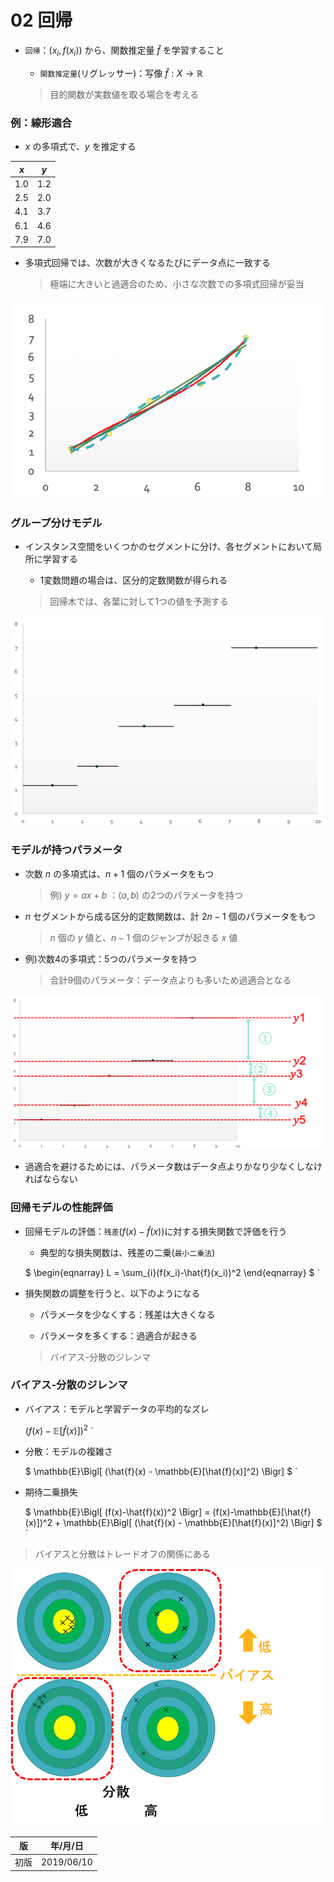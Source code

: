 02 回帰
=======

* `回帰`：$`(x_i, f(x_i))`$ から、関数推定量 $`\hat{f}`$ を学習すること

  * `関数推定量`(リグレッサー)：写像 $`\hat{f}:X \rightarrow \mathbb{R}`$

  > 目的関数が実数値を取る場合を考える


### 例：線形適合

* $`x`$ の多項式で、$`y`$ を推定する

| $`x`$ | $`y`$ |
| ----- | ----- |
| 1.0   | 1.2   |
| 2.5   | 2.0   |
| 4.1   | 3.7   |
| 6.1   | 4.6   |
| 7.9   | 7.0   |

* 多項式回帰では、次数が大きくなるたびにデータ点に一致する

  > 極端に大きいと過適合のため、小さな次数での多項式回帰が妥当

![それぞれの次数](./images/02_回帰/それぞれの次数.png)



### グループ分けモデル

* インスタンス空間をいくつかのセグメントに分け、各セグメントにおいて局所に学習する

  * 1変数問題の場合は、区分的定数関数が得られる

  > 回帰木では、各葉に対して1つの値を予測する

![グループ分けモデル](./images/02_回帰/グループ分けモデル.png)



### モデルが持つパラメータ

* 次数 $`n`$ の多項式は、$`n+1`$ 個のパラメータをもつ

  > 例) $`y=ax+b`$ ：$`(a,b)`$ の2つのパラメータを持つ

* $`n`$ セグメントから成る区分的定数関数は、計 $`2n-1`$ 個のパラメータをもつ

  > $`n`$ 個の $`y`$ 値と、$`n-1`$ 個のジャンプが起きる $`x`$ 値

* 例)次数4の多項式：5つのパラメータを持つ

  > 合計9個のパラメータ：データ点よりも多いため過適合となる

![5つのパラメータ.png](./images/02_回帰/5つのパラメータ.png)

* 過適合を避けるためには、パラメータ数はデータ点よりかなり少なくしなければならない



### 回帰モデルの性能評価

* 回帰モデルの評価：`残差`($`f(x)-\hat{f}(x)`$)に対する損失関数で評価を行う

  * 典型的な損失関数は、残差の二乗(`最小二乗法`)

  $`
  \begin{eqnarray}
  L = \sum_{i}(f(x_i)-\hat{f}(x_i))^2
  \end{eqnarray}
  `$
`

* 損失関数の調整を行うと、以下のようになる

  * パラメータを少なくする：残差は大きくなる

  * パラメータを多くする：過適合が起きる

  > バイアス-分散のジレンマ



### バイアス-分散のジレンマ

* バイアス：モデルと学習データの平均的なズレ

  $`
  (f(x)-\mathbb{E}[\hat{f}(x)])^2
  `$
`

* 分散：モデルの複雑さ

  $`
  \mathbb{E}\Bigl[ (\hat{f}(x) - \mathbb{E}[\hat{f}(x)]^2) \Bigr]
  `$
`

* 期待二乗損失

  $`
  \mathbb{E}\Bigl[ (f(x)-\hat{f}(x))^2 \Bigr] = (f(x)-\mathbb{E}[\hat{f}(x)])^2 + \mathbb{E}\Bigl[ (\hat{f}(x) - \mathbb{E}[\hat{f}(x)]^2) \Bigr]
  `$
`

> バイアスと分散はトレードオフの関係にある

![ダーツ版](./images/02_回帰/ダーツ版.png)



| 版   | 年/月/日   |
| ---- | ---------- |
| 初版 | 2019/06/10 |
